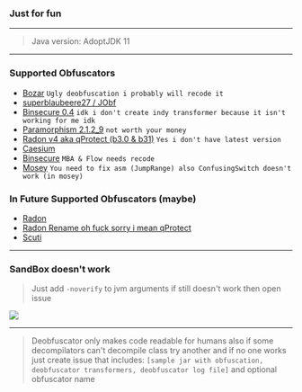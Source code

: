 ### Just for fun

---

> Java version: AdoptJDK 11
---

### Supported Obfuscators
- [Bozar](https://github.com/vimasig/Bozar) `Ugly deobfuscation i probably will recode it`
- [superblaubeere27 / JObf](https://github.com/superblaubeere27/obfuscator)
- [Binsecure 0.4](https://binclub.dev/binscure/) `idk i don't create indy transformer because it isn't working for me idk`
- [Paramorphism 2.1.2_9](https://paramorphism.dev/) `not worth your money` 
- [Radon v4 aka qProtect (b3.0 & b31)](https://mdma.dev/) `Yes i don't have latest version`
- [Caesium](https://github.com/sim0n/Caesium)
- [Binsecure](https://binclub.dev/purchasing/) `MBA & Flow needs recode`
- [Mosey](https://github.com/Hippo/Mosey) `You need to fix asm (JumpRange) also ConfusingSwitch doesn't work (in mosey)`

### In Future Supported Obfuscators (maybe)
- [Radon](https://github.com/ItzSomebody/radon)
- [Radon Rename oh fuck sorry i mean qProtect](https://mdma.dev/)
- [Scuti](https://github.com/netindev/scuti)

---

### SandBox doesn't work
> Just add `-noverify` to jvm arguments if still doesn't work then open issue

![](https://i.imgur.com/UFxiUPZ.png)

---

> Deobfuscator only makes code readable for humans also if some decompilators can't decompile class try another and if no one works just create issue that includes: `[sample jar with obfuscation, deobfuscator transformers, deobfuscator log file]` and optional obfuscator name
